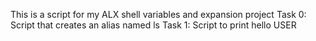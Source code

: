 This is a script for my ALX shell variables and expansion project
Task 0: Script that creates an alias named ls
Task 1: Script to print hello USER
